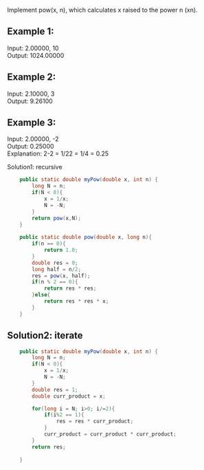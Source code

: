 Implement pow(x, n), which calculates x raised to the power n (xn).

## Example 1: 
Input: 2.00000, 10   
Output: 1024.00000   

## Example 2: 
Input: 2.10000, 3   
Output: 9.26100   
## Example 3:  
Input: 2.00000, -2  
Output: 0.25000  
Explanation: 2-2 = 1/22 = 1/4 = 0.25  



Solution1: recursive
```java
    public static double myPow(double x, int n) {
        long N = n;
        if(N < 0){
        	x = 1/x;
        	N = -N;
        }
        return pow(x,N);
    }
    
    public static double pow(double x, long n){
    	if(n == 0){
    		return 1.0;
    	}
    	double res = 0;
    	long half = n/2;
    	res = pow(x, half);
    	if(n % 2 == 0){
    		return res * res;
    	}else{
    		return res * res * x;
    	}
    }
```



## Solution2: iterate
```java
    public static double myPow(double x, int n) {
        long N = n;
        if(N < 0){
        	x = 1/x;
        	N = -N;
        }
        double res = 1;
        double curr_product = x;

        for(long i = N; i>0; i/=2){
        	if(i%2 == 1){
        		res = res * curr_product;
        	}
        	curr_product = curr_product * curr_product;
        }
        return res;
        
    }
```
